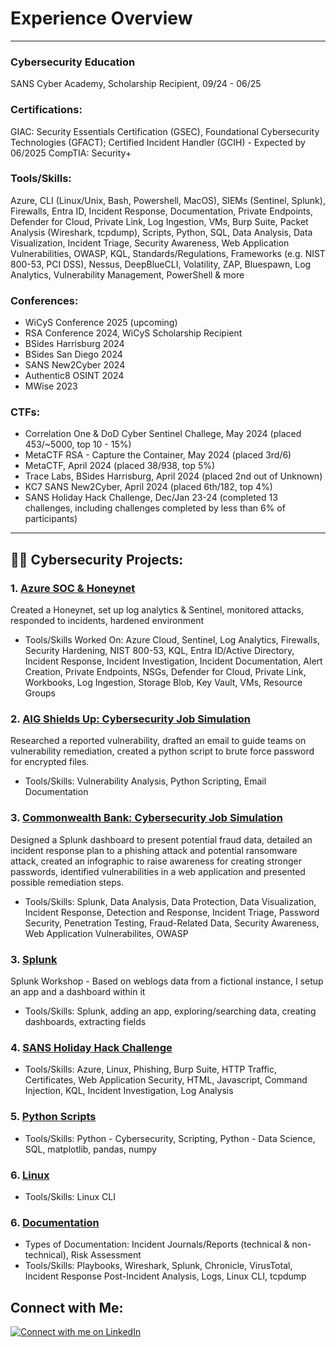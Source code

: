 # Experience Overview
  
---

### Cybersecurity Education

SANS Cyber Academy, Scholarship Recipient, 09/24 - 06/25

### Certifications:

GIAC: 	Security Essentials Certification (GSEC), Foundational Cybersecurity Technologies (GFACT); 
        Certified Incident Handler (GCIH) - Expected by 06/2025
CompTIA: Security+

### Tools/Skills: 
  
Azure, CLI (Linux/Unix, Bash, Powershell, MacOS), SIEMs (Sentinel, Splunk), Firewalls, Entra ID, Incident Response, Documentation, Private Endpoints, Defender for Cloud, Private Link, Log Ingestion, VMs, Burp Suite, Packet Analysis (Wireshark, tcpdump), Scripts, Python, SQL, Data Analysis, Data Visualization, Incident Triage, Security Awareness, Web Application Vulnerabilities, OWASP,
KQL, Standards/Regulations, Frameworks (e.g. NIST 800-53, PCI DSS), Nessus, DeepBlueCLI, Volatility, ZAP, Bluespawn, Log Analytics, Vulnerability Management, PowerShell & more

### Conferences:

* WiCyS Conference 2025 (upcoming)
* RSA Conference 2024, WiCyS Scholarship Recipient
* BSides Harrisburg 2024
* BSides San Diego 2024
* SANS New2Cyber 2024
* Authentic8 OSINT 2024
* MWise 2023

### CTFs:

* Correlation One & DoD Cyber Sentinel Challege, May 2024 (placed 453/~5000, top 10 - 15%)
* MetaCTF RSA - Capture the Container, May 2024 (placed 3rd/6)
* MetaCTF, April 2024 (placed 38/938, top 5%)
* Trace Labs, BSides Harrisburg, April 2024 (placed 2nd out of Unknown)
* KC7 SANS New2Cyber, April 2024 (placed 6th/182, top 4%)
* SANS Holiday Hack Challenge, Dec/Jan 23-24 (completed 13 challenges, including challenges completed by less than 6% of participants)

---

## 👩‍💻 Cybersecurity Projects:

### 1. [Azure SOC & Honeynet](azure-soc.md)

Created a Honeynet, set up log analytics & Sentinel, monitored attacks, responded to incidents, hardened environment

* Tools/Skills Worked On: Azure Cloud, Sentinel, Log Analytics, Firewalls, Security Hardening, NIST 800-53, KQL, Entra ID/Active Directory, Incident Response, Incident Investigation, Incident Documentation, Alert Creation, Private Endpoints, NSGs, Defender for Cloud, Private Link, Workbooks, Log Ingestion, Storage Blob, Key Vault, VMs, Resource Groups

### 2. [AIG Shields Up: Cybersecurity Job Simulation](AIG-JobSimulation.md)

Researched a reported vulnerability, drafted an email to guide teams on vulnerability remediation, created a python script to brute force password for encrypted files. 

* Tools/Skills: Vulnerability Analysis, Python Scripting, Email Documentation

### 3. [Commonwealth Bank: Cybersecurity Job Simulation](commonwealthbank.md)

Designed a Splunk dashboard to present potential fraud data, detailed an incident response plan to a phishing attack and potential ransomware attack, created an infographic to raise awareness for creating stronger passwords, identified vulnerabilities in a web application and presented possible remediation steps.

* Tools/Skills: Splunk, Data Analysis, Data Protection, Data Visualization, Incident Response, Detection and Response, Incident Triage, Password Security, Penetration Testing, Fraud-Related Data, Security Awareness, Web Application Vulnerabilites, OWASP

### 3. [Splunk](splunk.md)

Splunk Workshop - Based on weblogs data from a fictional instance, I setup an app and a dashboard within it

* Tools/Skills: Splunk, adding an app, exploring/searching data, creating dashboards, extracting fields

### 4. [SANS Holiday Hack Challenge](SANSHolidayHackChallenge.md)

* Tools/Skills: Azure, Linux, Phishing, Burp Suite, HTTP Traffic, Certificates, Web Application Security, HTML, Javascript, Command Injection, KQL, Incident Investigation, Log Analysis

### 5. [Python Scripts](python-scripts/)

* Tools/Skills: Python - Cybersecurity, Scripting, Python - Data Science, SQL, matplotlib, pandas, numpy

### 6. [Linux](linux-cli/)

* Tools/Skills: Linux CLI

### 6. [Documentation](sample-documentation/)

* Types of Documentation: Incident Journals/Reports (technical & non-technical), Risk Assessment
* Tools/Skills: Playbooks, Wireshark, Splunk, Chronicle, VirusTotal, Incident Response Post-Incident Analysis, Logs, Linux CLI, tcpdump
  
## Connect with Me:
[![Connect with me on LinkedIn](https://img.shields.io/badge/LinkedIn-Connect-blue?style=for-the-badge&logo=linkedin)](https://www.linkedin.com/in/jacinashultz/)
